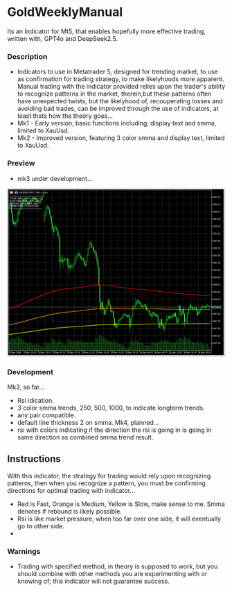 # GoldWeeklyManual
Its an  Indicator for Mt5, that enables hopefully more effective trading, written with, GPT4o and DeepSeek2.5.

### Description
- Indicators to use in Metatrader 5, designed for trending market, to use as confirmation for trading strategy, to make likelyhoods more apparent. Manual trading with the indicator provided relies upon the trader's ability to recognize patterns in the market, therein,but these patterns often have unexpected twists, but the likelyhood of, recouperating losses and avoiding bad trades, can be improved through the use of indicators, at least thats how the theory goes... 
- Mk1 - Early version, basic functions including, display text and smma, limited to XauUsd.
- Mk2 - Improved version, featuring 3 color smma and display text, limited to XauUsd.

### Preview
- mk3 under development...

![indicator preview](media/preview.png)

### Development
Mk3, so far...
- Rsi idication.
- 3 color smma trends, 250, 500, 1000, to indicate longterm trends.
- any pair compatible.
- default line thickness 2 on smma.
Mk4, planned...
- rsi with colors indicating if the direction the rsi is going in is going in same direction as combined smma trend result.

## Instructions
With this indicator, the strategy for trading would rely upon recognizing patterns, then when you recognize a pattern, you must be confirming directions for optimal trading with indicator... 
- Red is Fast, Orange is Medium, Yellow is Slow, make sense to me. Smma denotes if rebound is likely possible.
- Rsi is like market pressure, when too far over one side, it will eventually go to other side.
- 

### Warnings
- Trading with specified method, in theory is supposed to work, but you should combine with other methods you are experimenting with or knowing of; this indicator will not guarantee success.
